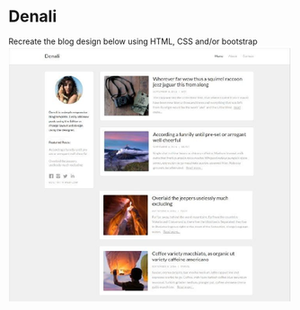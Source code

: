 # Denali
Recreate the blog design below using HTML, CSS and/or bootstrap
![Blog sample](Images/denali.PNG)
